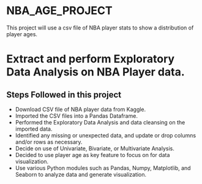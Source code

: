 # NBA_AGE_PROJECT
This project will use a csv file of NBA player stats to show a distribution of player ages.
# Extract and perform Exploratory Data Analysis on NBA Player data.  
## Steps Followed in this project

- Download CSV file of NBA player data from Kaggle.  
- Imported the CSV files into a Pandas Dataframe.
- Performed the Exploratory Data Analysis and data cleansing on the imported data.
- Identified any missing or unexpected data, and update or drop columns and/or rows as necessary.
- Decide on use of Univariate, Bivariate, or Multivariate Analysis.
- Decided to use player age as key feature to focus on for data visualization.  
- Use various Python modules such as Pandas, Numpy, Matplotlib, and Seaborn to analyze data and generate visualization.
